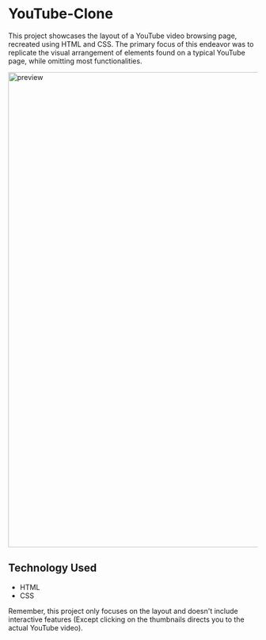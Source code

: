 # YouTube-Clone
This project showcases the layout of a YouTube video browsing page, recreated using HTML and CSS. The primary focus of this endeavor was to replicate the visual arrangement of elements found on a typical YouTube page, while omitting most functionalities.

<img width="960" alt="preview" src="https://github.com/hereroCoder/YouTube-Clone/assets/83869107/a73157fb-ba34-49fc-a7c6-e4792cc73bf8">

## Technology Used
+ HTML
+ CSS

Remember, this project only focuses on the layout and doesn't include interactive features (Except clicking on the thumbnails directs you to the actual YouTube video).
